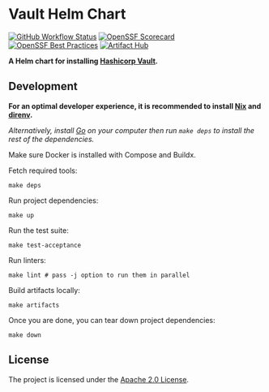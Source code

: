 # Vault Helm Chart

[![GitHub Workflow Status](https://img.shields.io/github/actions/workflow/status/bank-vaults/vault-helm-chart/ci.yaml?style=flat-square)](https://github.com/bank-vaults/vault-helm-chart/actions/workflows/ci.yaml)
[![OpenSSF Scorecard](https://api.securityscorecards.dev/projects/github.com/bank-vaults/vault-helm-chart/badge?style=flat-square)](https://api.securityscorecards.dev/projects/github.com/bank-vaults/vault-helm-chart)
[![OpenSSF Best Practices](https://www.bestpractices.dev/projects/8047/badge)](https://www.bestpractices.dev/projects/8047)
[![Artifact Hub](https://img.shields.io/endpoint?url=https://artifacthub.io/badge/repository/vault)](https://artifacthub.io/packages/search?repo=vault)

**A Helm chart for installing [Hashicorp Vault](https://www.vaultproject.io/).**

## Development

**For an optimal developer experience, it is recommended to install [Nix](https://nixos.org/download.html) and [direnv](https://direnv.net/docs/installation.html).**

_Alternatively, install [Go](https://go.dev/dl/) on your computer then run `make deps` to install the rest of the dependencies._

Make sure Docker is installed with Compose and Buildx.

Fetch required tools:
```shell
make deps
```

Run project dependencies:

```shell
make up
```

Run the test suite:

```shell
make test-acceptance
```

Run linters:

```shell
make lint # pass -j option to run them in parallel
```

Build artifacts locally:

```shell
make artifacts
```

Once you are done, you can tear down project dependencies:

```shell
make down
```

## License

The project is licensed under the [Apache 2.0 License](LICENSE).
